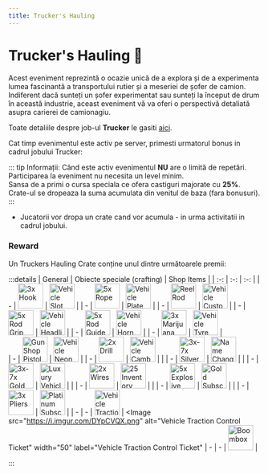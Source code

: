 ```yaml
---
title: Trucker's Hauling
---
```

# Trucker's Hauling 🚚

Acest eveniment reprezintă o ocazie unică de a explora și de a experimenta lumea fascinantă a transportului rutier și a meseriei de șofer de camion. 
Indiferent dacă sunteți un șofer experimentat sau sunteți la început de drum în această industrie, aceast eveniment vă va oferi o perspectivă detaliată asupra carierei de camionagiu.

Toate detaliile despre job-ul **Trucker** le gasiti [aici](../jobs/trucker.md).

Cat timp evenimentul este activ pe server, primesti urmatorul bonus in cadrul jobului Trucker:

::: tip Informații:
Când este activ evenimentul **NU** are o limită de repetări.<br>
Participarea la eveniment nu necesita un level minim.<br>
Sansa de a primi o cursa speciala ce ofera castiguri majorate cu **25%**. <br>
Crate-ul se dropeaza la suma acumulata din venitul de baza (fara bonusuri).<br>
:::

- Jucatorii vor dropa un crate cand vor acumula <Dinero :amount="390" /> - <Dinero :amount="550" /> in urma activitatii in cadrul jobului.

### Reward

Un Truckers Hauling Crate conține unul dintre următoarele premii:

:::details
| General | Obiecte speciale (crafting) | Shop Items |
| :-: | :-: | :-: |
| <Dinero :amount="1500" /> - <Dinero :amount="3200" /> | <Image src="https://i.imgur.com/Nts90lm.png" alt="3x Hook" width="50" label="3x Hook" /> | <Image src="https://i.imgur.com/5lCArfs.png" alt="Vehicle Slot" width="50" label="Vehicle Slot" /> |
| <Gold :amount='15' /> - <Gold :amount='150' /> | <Image src="https://i.imgur.com/sADBSSH.png" alt="5x Rope" width="50" label="5x Rope" /> | <Image src="https://i.imgur.com/UV4bXUr.png" alt="Vehicle Plate Ticket" width="50" label="Vehicle Plate Ticket" /> | 
| - | <Image src="https://i.imgur.com/6maDBiv.png" alt="Reel Rod" width="50" label="1x Reel Rod" /> | <Image src="https://i.imgur.com/HDc8Xiu.png" alt="Vehicle Custom Color Ticket" width="50" label="Vehicle Custom Color Ticket" /> | 
| - | <Image src="https://i.imgur.com/bfXWq32.png" alt="5x Rod Grip" width="50" label="5x Rod Grip" /> | <Image src="https://i.imgur.com/9UMVP5j.png" alt="Vehicle Headlights Ticket" width="50" label="Vehicle Headlights Ticket" /> | 
| - | <Image src="https://i.imgur.com/LAGg1qn.png" alt="5x Rod Guide" width="50" label="5x Rod Guide" /> | <Image src="https://i.imgur.com/N5pWdGf.png" alt="Vehicle Horn Ticket" width="50" label="Vehicle Horn Ticket" /> | 
| - | <Image src="https://i.imgur.com/5BvJkhB.png" alt="3x Marijuana Joint" width="50" label="3x Marijuana Joint" /> | <Image src="https://i.imgur.com/ouDnrjG.png" alt="Vehicle Tyre Smoke Ticket" width="50" label="Vehicle Tyre Smoke Ticket" /> |  
| - | <Image src="https://i.imgur.com/vPxrMab.png" alt="GunShop Pistol" width="50" label="GunShop Pistol" /> | <Image src="https://i.imgur.com/OmDEdB1.png" alt="Vehicle Neon Ticket" width="50" label="Vehicle Neon Ticket" /> | 
| - | <Image src="https://i.imgur.com/oXVperm.png" alt="2x Drill" width="50" label="2x Drill" /> | <Image src="https://i.imgur.com/aKap4HO.png" alt="Vehicle Camber Ticket" width="50" label="Vehicle Camber Ticket" /> | |
| - | <Image src="https://i.imgur.com/QGMslrk.png" alt="3x-7x Silver Bar" width="50" label="3x-7x Silver Bar" /> | <Image src="https://i.imgur.com/agE3E2g.png" alt="Name Change Ticket" width="50" label="Name Change Ticket" /> | |
| - | <Image src="https://i.imgur.com/JNbL1OR.png" alt="3x-7x Gold Bar" width="50" label="3x-7x Gold Bar" /> | <Image src="https://i.imgur.com/5lCArfs.png" alt="Luxury Vehicle Ticket" width="50" label="Luxury Vehicle Ticket" /> | |
| - | <Image src="https://i.imgur.com/C6Pj7yU.png" alt="2x Wires" width="50" label="2x Wires" /> | <Image src="https://i.imgur.com/xu36tbx.png" alt="25 Inventory Slots Ticket" width="50" label="25 Inventory Slots Ticket" /> | |
| - | <Image src="https://i.imgur.com/BijpevO.png" alt="5x Explosive" width="50" label="5x Explosive" /> | <Image src="https://i.imgur.com/mJQezl6.png" alt="Gold Subscription Ticket 1 Month" width="50" label="Gold Subscription Ticket 1 Month" /> | |
| - | <Image src="https://i.imgur.com/TGIAVQa.png" alt="3x Pliers" width="50" label="3x Pliers" /> | <Image src="https://i.imgur.com/AoMGcL9.png" alt="Platinum Subscription Ticket 1 Month" width="50" label="Gold Subscription Ticket 1 Month" /> |
| - | - | <Image src="https://i.imgur.com/DYpCVQX.png" alt="Vehicle Traction Control Ticket" width="50" label="Vehicle Traction Control Ticket" /> | <Image src="https://i.imgur.com/DYpCVQX.png" alt="Vehicle Traction Control Ticket" width="50" label="Vehicle Traction Control Ticket"
| - | - | <Image src="https://i.imgur.com/6Dl1QjM.png" alt="Boombox" width="50" label="Boombox" /> |<br>

:::
